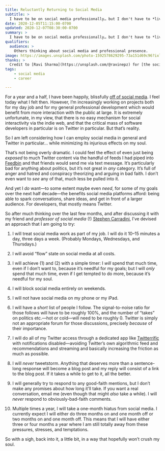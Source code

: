 ```yaml
---
title: Reluctantly Returning to Social Media
subtitle: >
  I have to be on social media professionally… but I don't have to *live* there.
date: 2020-12-05T11:15:00-0700
updated: 2020-12-07T08:30:00-0700
summary: >
  I have to be on social media professionally… but I don't have to *live* there. So I’ve devised an approach that I hope will get me some of those benefits without destroying my soul.
qualifiers:
  audience: >
    Others thinking about social media and professional presence.
image: https://images.unsplash.com/photo-1592578629295-73a151d69c96?ixlib=rb-1.2.1&ixid=MXwxMjA3fDB8MHxwaG90by1wYWdlfHx8fGVufDB8fHw%3D&auto=format&fit=crop&w=600&q=100
thanks: >
  Credit to [Ravi Sharma](https://unsplash.com/@ravinepz) for [the social image](https://unsplash.com/photos/RnW1taVZqm8?w=640).
tags:
    - social media
    - career

---
```


For a year and a half, I have been happily, blissfully [off of social media](https://v4.chriskrycho.com/2019/breaking-up-with-social-media.html "Breaking Up With Social Media"). I feel today what I felt then. However, I’m increasingly working on projects both for my day job and for my general professional development which would benefit from more interaction with the public at large. It is extremely unfortunate, in my view, that there is no easy mechanism for social interactivity via the indie web, and that the critical mass of software developers in particular is on Twitter in particular. But that’s reality.

So I am left considering how I can employ social media in general and Twitter in particular… while minimizing its injurious effects on my soul.

That’s not being overly dramatic. I could feel the effect of even just being *exposed* to much Twitter content via the handful of feeds I had piped into [Feedbin](https://feedbin.com) and that friends would send me via text message. It’s particularly bad for anything about politics, but it’s not great in *any* category. It’s full of anger and hatred and conspiracy theorizing and arguing in bad faith. I don’t even want to *see* any of that, much less be pulled into it.

And yet I *do* want—to some extent maybe even *need*, for some of my goals over the next half decade—the benefits social media platforms afford: being able to spark conversations, share ideas, and get in front of a larger audience. For developers, that mostly means Twitter.

So after much thinking over the last few months, and after discussing it with my friend and *professor of social media* (!) [Stephen Carradini](https://stephencarradini.com), I’ve devised an approach that I am going to try:

1. I will treat social media work as part of my job. I will do it 10–15 minutes a day, three days a week. (Probably Mondays, Wednesdays, and Thursdays.)

2. I will avoid “flow” state on social media at all costs.

3. I will achieve (1) and (2) with a simple timer: I *will* spend that much time, even if I don’t want to, because it’s needful for my goals; but I will *only* spend that much time, even if I get tempted to do more, because it’s needful for my soul.

4. I will block social media entirely on weekends.

5. I will not have social media on my phone or my iPad.

6. I will have a *short* list of people I follow. The signal-to-noise ratio for those follows will have to be roughly 100%, and the number of “takes” on politics etc.—hot or cold—will need to be roughly 0. Twitter is simply not an appropriate forum for those discussions, precisely *because* of their importance.

7. I will do all of my Twitter access through a dedicated app like [Twitterrific](https://twitterrific.com/mac) with notifications disabled—avoiding Twitter’s own algorithmic feed and recommendations and streaming and basically increasing the friction as much as possible.

8. I will *never* tweetstorm. Anything that deserves more than a sentence-long response will become a blog post and my reply will consist of a link to the blog post. If it takes a while to get to it, all the better.

9. I will generally try to respond to any good-faith mentions, but I don’t make any promises about how long it’ll take. If you want a real conversation, email me (even though that might *also* take a while). I will *never* respond to obviously-bad-faith comments.

10. Multiple times a year, I will take a one-month hiatus from social media. I currently expect I will either do three months on and one month off or two months on and one month off. This means that I will have either three or four months a year where I am still totally away from these pressures, stresses, and temptations.

So with a sigh, back into it, a little bit, in a way that hopefully won’t crush my soul.
